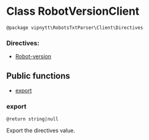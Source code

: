 # Class RobotVersionClient
```
@package vipnytt\RobotsTxtParser\Client\Directives
```

### Directives:
- [Robot-version](../directives.md#robot-version)

## Public functions
- [export](#export)

### export
```
@return string|null
```
Export the directives value.
